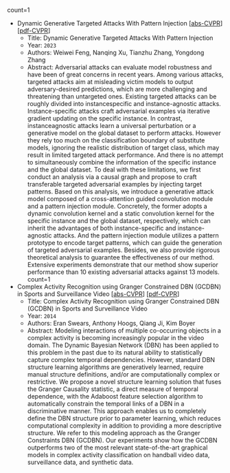 count=1
* Dynamic Generative Targeted Attacks With Pattern Injection
    [[abs-CVPR](https://openaccess.thecvf.com/content/CVPR2023/html/Feng_Dynamic_Generative_Targeted_Attacks_With_Pattern_Injection_CVPR_2023_paper.html)]
    [[pdf-CVPR](https://openaccess.thecvf.com/content/CVPR2023/papers/Feng_Dynamic_Generative_Targeted_Attacks_With_Pattern_Injection_CVPR_2023_paper.pdf)]
    * Title: Dynamic Generative Targeted Attacks With Pattern Injection
    * Year: `2023`
    * Authors: Weiwei Feng, Nanqing Xu, Tianzhu Zhang, Yongdong Zhang
    * Abstract: Adversarial attacks can evaluate model robustness and have been of great concerns in recent years. Among various attacks, targeted attacks aim at misleading victim models to output adversary-desired predictions, which are more challenging and threatening than untargeted ones. Existing targeted attacks can be roughly divided into instancespecific and instance-agnostic attacks. Instance-specific attacks craft adversarial examples via iterative gradient updating on the specific instance. In contrast, instanceagnostic attacks learn a universal perturbation or a generative model on the global dataset to perform attacks. However they rely too much on the classification boundary of substitute models, ignoring the realistic distribution of target class, which may result in limited targeted attack performance. And there is no attempt to simultaneously combine the information of the specific instance and the global dataset. To deal with these limitations, we first conduct an analysis via a causal graph and propose to craft transferable targeted adversarial examples by injecting target patterns. Based on this analysis, we introduce a generative attack model composed of a cross-attention guided convolution module and a pattern injection module. Concretely, the former adopts a dynamic convolution kernel and a static convolution kernel for the specific instance and the global dataset, respectively, which can inherit the advantages of both instance-specific and instance-agnostic attacks. And the pattern injection module utilizes a pattern prototype to encode target patterns, which can guide the generation of targeted adversarial examples. Besides, we also provide rigorous theoretical analysis to guarantee the effectiveness of our method. Extensive experiments demonstrate that our method show superior performance than 10 existing adversarial attacks against 13 models.
count=1
* Complex Activity Recognition using Granger Constrained DBN (GCDBN) in Sports and Surveillance Video
    [[abs-CVPR](https://openaccess.thecvf.com/content_cvpr_2014/html/Swears_Complex_Activity_Recognition_2014_CVPR_paper.html)]
    [[pdf-CVPR](https://openaccess.thecvf.com/content_cvpr_2014/papers/Swears_Complex_Activity_Recognition_2014_CVPR_paper.pdf)]
    * Title: Complex Activity Recognition using Granger Constrained DBN (GCDBN) in Sports and Surveillance Video
    * Year: `2014`
    * Authors: Eran Swears, Anthony Hoogs, Qiang Ji, Kim Boyer
    * Abstract: Modeling interactions of multiple co-occurring objects in a complex activity is becoming increasingly popular in the video domain. The Dynamic Bayesian Network (DBN) has been applied to this problem in the past due to its natural ability to statistically capture complex temporal dependencies. However, standard DBN structure learning algorithms are generatively learned, require manual structure definitions, and/or are computationally complex or restrictive. We propose a novel structure learning solution that fuses the Granger Causality statistic, a direct measure of temporal dependence, with the Adaboost feature selection algorithm to automatically constrain the temporal links of a DBN in a discriminative manner. This approach enables us to completely define the DBN structure prior to parameter learning, which reduces computational complexity in addition to providing a more descriptive structure. We refer to this modeling approach as the Granger Constraints DBN (GCDBN). Our experiments show how the GCDBN outperforms two of the most relevant state-of-the-art graphical models in complex activity classification on handball video data, surveillance data, and synthetic data.
